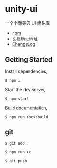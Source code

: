 # unity-ui

一个小而美的 UI 组件库

- [npm](https://www.npmjs.com/package/unity-ui)
- [文档地址地址](https://liutaohz.github.io/unity-ui/)
- [ChangeLog](./CHANGELOG.md)

## Getting Started

Install dependencies,

```bash
$ npm i
```

Start the dev server,

```bash
$ npm start
```

Build documentation,

```bash
$ npm run docs:build
```

## git

```bash
$ git add .

$ npm run cz

$ git push

```
